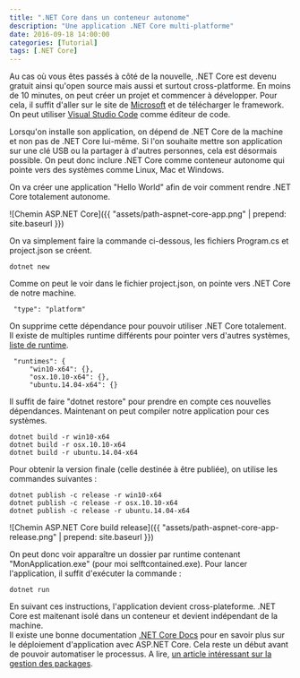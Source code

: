 ```yaml
---
title: ".NET Core dans un conteneur autonome"
description: "Une application .NET Core multi-platforme"
date: 2016-09-18 14:00:00
categories: [Tutorial]
tags: [.NET Core]
---
```


Au cas où vous êtes passés à côté de la nouvelle, .NET Core est devenu gratuit ainsi qu'open source mais aussi et surtout cross-platforme. En moins de 10 minutes, on peut créer un projet et commencer à développer.
Pour cela, il suffit d'aller sur le site de [Microsoft](https://www.microsoft.com/net/core#windows) et de télécharger le framework. On peut utiliser [Visual Studio Code](http://code.visualstudio.com/) comme éditeur de code.

Lorsqu'on installe son application, on dépend de .NET Core de la machine et non pas de .NET Core lui-même. Si l'on souhaite mettre son application sur une clé USB ou la partager à d'autres personnes, cela est désormais possible. On peut donc inclure .NET Core comme conteneur autonome qui pointe vers des systèmes comme Linux, Mac et Windows.

On va créer une application "Hello World" afin de voir comment rendre .NET Core totalement autonome.

![Chemin ASP.NET Core]({{ "assets/path-aspnet-core-app.png" | prepend: site.baseurl }})

On va simplement faire la commande ci-dessous, les fichiers Program.cs et project.json se créent.

```
dotnet new
```

Comme on peut le voir dans le fichier project.json, on pointe vers .NET Core de notre machine.

```
 "type": "platform"
```

On supprime cette dépendance pour pouvoir utiliser .NET Core totalement. Il existe de multiples runtime différents pour pointer vers d'autres systèmes, [liste de runtime](https://docs.microsoft.com/en-us/dotnet/articles/core/rid-catalog).

```
 "runtimes": {
     "win10-x64": {},
     "osx.10.10-x64": {},
     "ubuntu.14.04-x64": {}
```

Il suffit de faire "dotnet restore" pour prendre en compte ces nouvelles dépendances.
Maintenant on peut compiler notre application pour ces systèmes.

```
dotnet build -r win10-x64
dotnet build -r osx.10.10-x64
dotnet build -r ubuntu.14.04-x64
```

Pour obtenir la version finale (celle destinée à être publiée), on utilise les commandes suivantes : 

```
dotnet publish -c release -r win10-x64
dotnet publish -c release -r osx.10.10-x64
dotnet publish -c release -r ubuntu.14.04-x64
```

![Chemin ASP.NET Core build release]({{ "assets/path-aspnet-core-app-release.png" | prepend: site.baseurl }})

On peut donc voir apparaître un dossier par runtime contenant "MonApplication.exe" (pour moi selftcontained.exe). 
Pour lancer l'application, il suffit d'exécuter la commande :

```
dotnet run
```

En suivant ces instructions, l'application devient cross-plateforme. .NET Core est maitenant isolé dans un conteneur et devient indépendant de la machine.  
Il existe une bonne documentation [.NET Core Docs](https://docs.microsoft.com/en-us/dotnet/articles/core/deploying/index) pour en savoir plus sur le déploiement d'application avec ASP.NET Core. Cela reste un début avant de pouvoir automatiser le processus. 
A lire, [un article intéressant sur la gestion des packages](https://docs.microsoft.com/en-us/dotnet/articles/core/tutorials/managing-package-dependency-versions).
